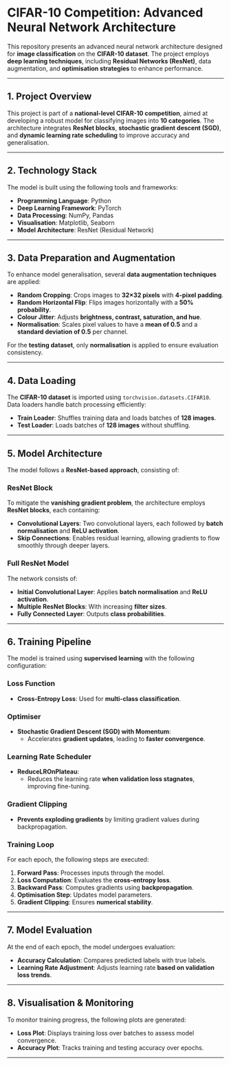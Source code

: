# **CIFAR-10 Competition: Advanced Neural Network Architecture**

This repository presents an advanced neural network architecture designed for **image classification** on the **CIFAR-10 dataset**. The project employs **deep learning techniques**, including **Residual Networks (ResNet)**, data augmentation, and **optimisation strategies** to enhance performance.

---

## **1. Project Overview**
This project is part of a **national-level CIFAR-10 competition**, aimed at developing a robust model for classifying images into **10 categories**. The architecture integrates **ResNet blocks**, **stochastic gradient descent (SGD)**, and **dynamic learning rate scheduling** to improve accuracy and generalisation.

---

## **2. Technology Stack**
The model is built using the following tools and frameworks:

- **Programming Language**: Python  
- **Deep Learning Framework**: PyTorch  
- **Data Processing**: NumPy, Pandas  
- **Visualisation**: Matplotlib, Seaborn  
- **Model Architecture**: ResNet (Residual Network)  

---

## **3. Data Preparation and Augmentation**
To enhance model generalisation, several **data augmentation techniques** are applied:

- **Random Cropping**: Crops images to **32×32 pixels** with **4-pixel padding**.
- **Random Horizontal Flip**: Flips images horizontally with a **50% probability**.
- **Colour Jitter**: Adjusts **brightness, contrast, saturation, and hue**.
- **Normalisation**: Scales pixel values to have a **mean of 0.5** and a **standard deviation of 0.5** per channel.

For the **testing dataset**, only **normalisation** is applied to ensure evaluation consistency.

---

## **4. Data Loading**
The **CIFAR-10 dataset** is imported using `torchvision.datasets.CIFAR10`. Data loaders handle batch processing efficiently:

- **Train Loader**: Shuffles training data and loads batches of **128 images**.
- **Test Loader**: Loads batches of **128 images** without shuffling.

---

## **5. Model Architecture**
The model follows a **ResNet-based approach**, consisting of:

### **ResNet Block**
To mitigate the **vanishing gradient problem**, the architecture employs **ResNet blocks**, each containing:

- **Convolutional Layers**: Two convolutional layers, each followed by **batch normalisation** and **ReLU activation**.
- **Skip Connections**: Enables residual learning, allowing gradients to flow smoothly through deeper layers.

### **Full ResNet Model**
The network consists of:

- **Initial Convolutional Layer**: Applies **batch normalisation** and **ReLU activation**.
- **Multiple ResNet Blocks**: With increasing **filter sizes**.
- **Fully Connected Layer**: Outputs **class probabilities**.

---

## **6. Training Pipeline**
The model is trained using **supervised learning** with the following configuration:

### **Loss Function**
- **Cross-Entropy Loss**: Used for **multi-class classification**.

### **Optimiser**
- **Stochastic Gradient Descent (SGD) with Momentum**:
  - Accelerates **gradient updates**, leading to **faster convergence**.

### **Learning Rate Scheduler**
- **ReduceLROnPlateau**:
  - Reduces the learning rate **when validation loss stagnates**, improving fine-tuning.

### **Gradient Clipping**
- **Prevents exploding gradients** by limiting gradient values during backpropagation.

### **Training Loop**
For each epoch, the following steps are executed:

1. **Forward Pass**: Processes inputs through the model.
2. **Loss Computation**: Evaluates the **cross-entropy loss**.
3. **Backward Pass**: Computes gradients using **backpropagation**.
4. **Optimisation Step**: Updates model parameters.
5. **Gradient Clipping**: Ensures **numerical stability**.

---

## **7. Model Evaluation**
At the end of each epoch, the model undergoes evaluation:

- **Accuracy Calculation**: Compares predicted labels with true labels.
- **Learning Rate Adjustment**: Adjusts learning rate **based on validation loss trends**.

---

## **8. Visualisation & Monitoring**
To monitor training progress, the following plots are generated:

- **Loss Plot**: Displays training loss over batches to assess model convergence.
- **Accuracy Plot**: Tracks training and testing accuracy over epochs.

---

